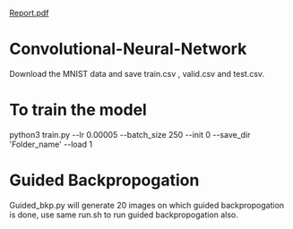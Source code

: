 [Report.pdf](https://github.com/mukesh7/Convolutional-Neural-Network/files/7121881/Report.pdf)
# Convolutional-Neural-Network
Download the MNIST data and save train.csv , valid.csv and test.csv.
# To train the model
python3 train.py --lr 0.00005 --batch_size 250 --init 0 --save_dir 'Folder_name' --load 1
# Guided Backpropogation
Guided_bkp.py will generate 20 images on which guided backpropogation is done, use same run.sh to run guided backpropogation also.
